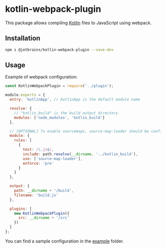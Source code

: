 # kotlin-webpack-plugin

This package allows compiling [Kotlin](https://kotlinlang.org/) files to JavaScript using webpack.

## Installation

```bash
npm i @jetbrains/kotlin-webpack-plugin --save-dev
```

## Usage

Example of webpack configuration:
```js
const KotlinWebpackPlugin = require('../plugin');

module.exports = {
  entry: 'kotlinApp', // kotlinApp is the default module name

  resolve: {
    // "kotlin_build" is the build output directory
    modules: ['node_modules', 'kotlin_build']
  },

  // [OPTIONAL] To enable sourcemaps, source-map-loader should be configured
  module: {
    rules: [
      {
        test: /\.js$/,
        include: path.resolve(__dirname, '../kotlin_build'),
        use: ['source-map-loader'],
        enforce: 'pre'
      }
    ]
  },

  output: {
    path: __dirname + '/build',
    filename: 'build.js'
  },

  plugins: [
    new KotlinWebpackPlugin({
      src: __dirname + '/src'
    })
  ]
};
```

You can find a sample configuration in the [example](./example) folder.